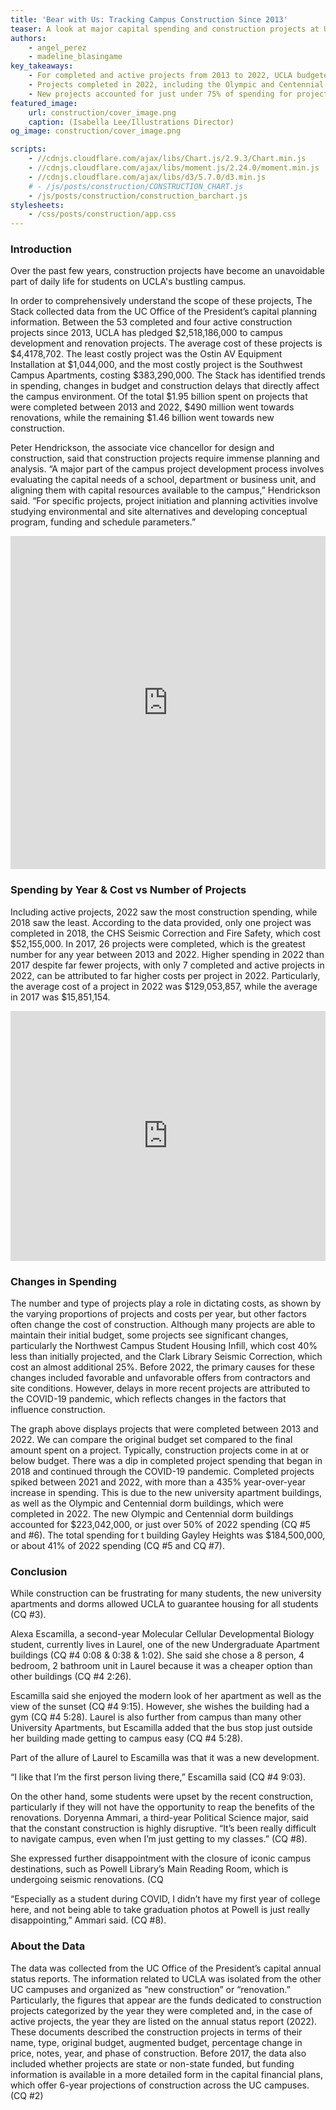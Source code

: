 ```yaml
---
title: 'Bear with Us: Tracking Campus Construction Since 2013' 
teaser: A look at major capital spending and construction projects at UCLA in the past 10 years.
authors:
    - angel_perez
    - madeline_blasingame
key_takeaways:
    - For completed and active projects from 2013 to 2022, UCLA budgeted over $2.5 billion for new construction and renovations.
    - Projects completed in 2022, including the Olympic and Centennial dorm buildings and the new Gayley Heights university apartment building, cost over $443 million.
    - New projects accounted for just under 75% of spending for projects completed between 2013 and 2022, while renovations accounted for the other 25%. 
featured_image:
    url: construction/cover_image.png
    caption: (Isabella Lee/Illustrations Director)
og_image: construction/cover_image.png

scripts:
    - //cdnjs.cloudflare.com/ajax/libs/Chart.js/2.9.3/Chart.min.js
    - //cdnjs.cloudflare.com/ajax/libs/moment.js/2.24.0/moment.min.js
    - //cdnjs.cloudflare.com/ajax/libs/d3/5.7.0/d3.min.js
    # - /js/posts/construction/CONSTRUCTION_CHART.js
    - /js/posts/construction/construction_barchart.js
stylesheets:
    - /css/posts/construction/app.css
---
```


### Introduction

Over the past few years, construction projects have become an unavoidable part of daily life for students on UCLA's bustling campus.

In order to comprehensively understand the scope of these projects, The Stack collected data from the UC Office of the President’s capital planning information. Between the 53 completed and four active construction projects since 2013, UCLA has pledged $2,518,186,000 to campus development and renovation projects. The average cost of these projects is $4,4178,702. The least costly project was the Ostin AV Equipment Installation at $1,044,000, and the most costly project is the Southwest Campus Apartments, costing $383,290,000. The Stack has identified trends in spending, changes in budget and construction delays that directly affect the campus environment. Of the total $1.95 billion spent on projects that were completed between 2013 and 2022, $490 million went towards renovations, while the remaining $1.46 billion went towards new construction.

Peter Hendrickson, the associate vice chancellor for design and construction, said that construction projects require immense planning and analysis. “A major part of the campus project development process involves evaluating the capital needs of a school, department or business unit, and aligning them with capital resources available to the campus,” Hendrickson said. “For specific projects, project initiation and planning activities involve studying environmental and site alternatives and developing conceptual program, funding and schedule parameters.”

<div class = 'iframe_holder'>
    <iframe title="Percentage of Total Spending" aria-label="Pie Chart" id="datawrapper-chart-B35Pt" src="https://datawrapper.dwcdn.net/B35Pt/1/" scrolling="no" frameborder="0" style="border: none; margin: auto;" width="100%" height="533" data-external="1"></iframe>
</div>

### Spending by Year & Cost vs Number of Projects

Including active projects, 2022 saw the most construction spending, while 2018 saw the least. According to the data provided, only one project was completed in 2018, the CHS Seismic Correction and Fire Safety, which cost $52,155,000. In 2017, 26 projects were completed, which is the greatest number for any year between 2013 and 2022. Higher spending in 2022 than 2017 despite far fewer projects, with only 7 completed and active projects in 2022, can be attributed to far higher costs per project in 2022. Particularly, the average cost of a project in 2022 was $129,053,857, while the average in 2017 was $15,851,154.

<div class = 'iframe_holder'>
    <iframe title="Spending vs Number of Projects by Year (as proportion)" aria-label="Stacked Column Chart" id="datawrapper-chart-geWCS" src="https://datawrapper.dwcdn.net/geWCS/1/" scrolling="no" frameborder="0" style="border: none; margin: auto;" width = "100%" height="400" data-external="1"></iframe>
</div>

### Changes in Spending

The number and type of projects play a role in dictating costs, as shown by the varying proportions of projects and costs per year, but other factors often change the cost of construction. Although many projects are able to maintain their initial budget, some projects see significant changes, particularly the Northwest Campus Student Housing Infill, which cost 40% less than initially projected, and the Clark Library Seismic Correction, which cost an almost additional 25%. Before 2022, the primary causes for these changes included favorable and unfavorable offers from contractors and site conditions. However, delays in more recent projects are attributed to the COVID-19 pandemic, which reflects changes in the factors that influence construction.

<!-- <iframe title="% Change in Spending from Initial Budget to Completion " aria-label="Bullet Bars" id="datawrapper-chart-cPujn" src="https://datawrapper.dwcdn.net/cPujn/1/" scrolling="no" frameborder="0" style="border: none;" width="600" height="1600" data-external="1"></iframe> -->

<div>
    <canvas id = "mchart"></canvas>
</div>

The graph above displays projects that were completed between 2013 and 2022. We can compare the original budget set compared to the final amount spent on a project. Typically, construction projects come in at or below budget. There was a dip in completed project spending that began in 2018 and continued through the COVID-19 pandemic. Completed projects spiked between 2021 and 2022, with more than a 435% year-over-year increase in spending. This is due to the new university apartment buildings, as well as the Olympic and Centennial dorm buildings, which were completed in 2022. The new Olympic and Centennial dorm buildings accounted for $223,042,000, or just over 50% of 2022 spending (CQ #5 and #6). The total spending for t building Gayley Heights was $184,500,000, or about 41% of 2022 spending (CQ #5 and CQ #7).

### Conclusion

While construction can be frustrating for many students, the new university apartments and dorms allowed UCLA to guarantee housing for all students (CQ #3).

Alexa Escamilla, a second-year Molecular Cellular Developmental Biology student, currently lives in Laurel, one of the new Undergraduate Apartment buildings (CQ #4 0:08 & 0:38 & 1:02). She said she chose a 8 person, 4 bedroom, 2 bathroom unit in Laurel because it was a cheaper option than other buildings (CQ #4 2:26).

Escamilla said she enjoyed the modern look of her apartment as well as the view of the sunset (CQ #4 9:15). However, she wishes the building had a gym (CQ #4 5:28). Laurel is also further from campus than many other University Apartments, but Escamilla added that the bus stop just outside her building made getting to campus easy (CQ #4 5:28).

Part of the allure of Laurel to Escamilla was that it was a new development.

“I like that I’m the first person living there,” Escamilla said (CQ #4 9:03).

On the other hand, some students were upset by the recent construction, particularly if they will not have the opportunity to reap the benefits of the renovations. Doryenna Ammari, a third-year Political Science major, said that the constant construction is highly disruptive. “It’s been really difficult to navigate campus, even when I’m just getting to my classes.” (CQ #8).

She expressed further disappointment with the closure of iconic campus destinations, such as Powell Library’s Main Reading Room, which is undergoing seismic renovations. (CQ

“Especially as a student during COVID, I didn’t have my first year of college here, and not being able to take graduation photos at Powell is just really disappointing,” Ammari said. (CQ #8).

### About the Data

The data was collected from the UC Office of the President’s capital annual status reports. The information related to UCLA was isolated from the other UC campuses and organized as “new construction” or “renovation.” Particularly, the figures that appear are the funds dedicated to construction projects categorized by the year they were completed and, in the case of active projects, the year they are listed on the annual status report (2022). These documents described the construction projects in terms of their name, type, original budget, augmented budget, percentage change in price, notes, year, and phase of construction. Before 2017, the data also included whether projects are state or non-state funded, but funding information is available in a more detailed form in the capital financial plans, which offer 6-year projections of construction across the UC campuses. (CQ #2)
